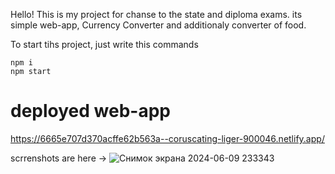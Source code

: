 Hello!
This is my project for chanse to the state and  diploma exams.
its simple web-app, Currency Converter and additionaly converter of food.

To start tihs project, just write this commands

```
npm i
npm start
```

# deployed web-app 
https://6665e707d370acffe62b563a--coruscating-liger-900046.netlify.app/


scrrenshots are here ->
![Снимок экрана 2024-06-09 233343](https://github.com/AibekKarshiboev/front-endFinalConverter/assets/81102375/4ac0b8e6-b929-4814-902e-d4a9eab58159)
